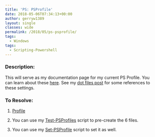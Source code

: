 ```yaml
---
title: 'PS: PSProfile'
date: 2018-05-06T07:34:13+00:00
author: gerryw1389
layout: single
classes: wide
permalink: /2018/05/ps-psprofile/
tags:
  - Windows
tags:
  - Scripting-Powershell
---
```

<!--more-->

### Description:

This will serve as my documentation page for my current PS Profile. You can learn about these [here](https://docs.microsoft.com/en-us/powershell/module/microsoft.powershell.core/about/about_profiles?view=powershell-7.2). See my [dot files post](https://automationadmin.com/2022/01/dot-files) for some references to these settings.

### To Resolve:

1. [Profile](https://github.com/gerryw1389/misc/blob/main/dot-files/Microsoft.Powershell_profile.ps1)

2. You can use my [Test-PSProfiles](https://github.com/gerryw1389/powershell/blob/main/gwConfiguration/Public/Test-PSProfiles.ps1) script to pre-create the 6 files.

3. You can use my [Set-PSProfile](https://github.com/gerryw1389/powershell/blob/main/gwConfiguration/Public/Set-PSProfile.ps1) script to set it as well.